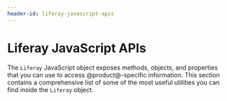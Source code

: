 ```yaml
---
header-id: liferay-javascript-apis
---
```


# Liferay JavaScript APIs

The `Liferay` JavaScript object exposes methods, objects, and properties that
you can use to access @product@-specific information. This section contains
a comprehensive list of some of the most useful utilities you can find inside 
the `Liferay` object. 
